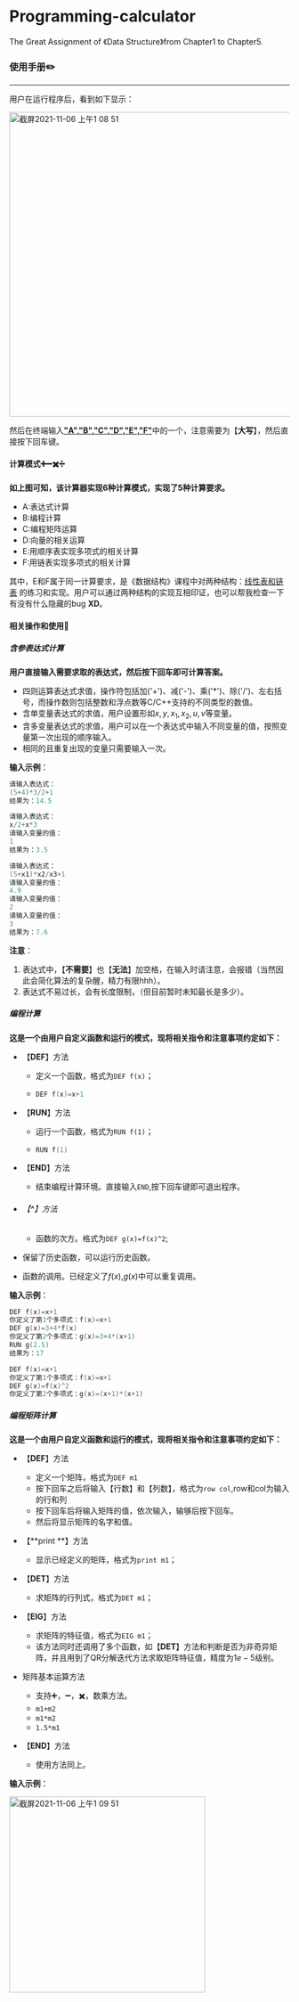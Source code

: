 # Programming-calculator
The Great Assignment of 《Data Structure》from Chapter1 to Chapter5.
### 使用手册✏️

---

用户在运行程序后，看到如下显示：

<img width="547" alt="截屏2021-11-06 上午1 08 51" src="https://user-images.githubusercontent.com/77565562/140550658-84cd7d64-7396-4d2b-ac30-7d4b40e071de.png">


然后在终端输入<u>**"A","B","C","D","E","F"**</u>中的一个，注意需要为【**大写**】，然后直接按下回车键。

#### 计算模式➕➖✖️➗

**如上图可知，该计算器实现6种计算模式，实现了5种计算要求。**

- A:表达式计算
- B:编程计算
- C:编程矩阵运算
- D:向量的相关运算
- E:用顺序表实现多项式的相关计算
- F:用链表实现多项式的相关计算

其中，E和F属于同一计算要求，是《数据结构》课程中对两种结构：<u>线性表和链表</u> 的练习和实现。用户可以通过两种结构的实现互相印证，也可以帮我检查一下有没有什么隐藏的bug **XD**。

#### 相关操作和使用🔖

##### 含参表达式计算

**用户直接输入需要求取的表达式，然后按下回车即可计算答案。**

- 四则运算表达式求值，操作符包括加('+')、减('-')、乘('*')、除('/')、左右括号，而操作数则包括整数和浮点数等C/C++支持的不同类型的数值。
- 含单变量表达式的求值，用户设置形如$x,y,x_1,x_2,u,v$等变量。
- 含多变量表达式的求值，用户可以在一个表达式中输入不同变量的值，按照变量第一次出现的顺序输入。
- 相同的且重复出现的变量只需要输入一次。

**输入示例**：

```c
请输入表达式：
(5+4)*3/2+1
结果为：14.5
```

```c
请输入表达式：
x/2+x*3
请输入变量的值：
1
结果为：3.5
```

```c
请输入表达式：
(5+x1)*x2/x3+1
请输入变量的值：
4.9
请输入变量的值：
2
请输入变量的值：
3
结果为：7.6
```

**注意**：

1. 表达式中，【**不需要**】也【**无法**】加空格，在输入时请注意，会报错（当然因此会简化算法的复杂醒，精力有限hhh）。
2. 表达式不易过长，会有长度限制，（但目前暂时未知最长是多少）。

##### 编程计算

**这是一个由用户自定义函数和运行的模式，现将相关指令和注意事项约定如下：**

- 【**DEF**】方法

  - 定义一个函数，格式为`DEF f(x)`；

  - ```c
    DEF f(x)=x+1
    ```

- 【**RUN**】方法

  - 运行一个函数，格式为`RUN f(1)`；

  - ```c
    RUN f(1)
    ```

- 【**END**】方法

  - 结束编程计算环境。直接输入`END`,按下回车键即可退出程序。

- ###### 【**^**】方法

  - 函数的次方。格式为`DEF g(x)=f(x)^2`;

- 保留了历史函数，可以运行历史函数。
- 函数的调用。已经定义了$f(x)$,$g(x)$中可以重复调用。

**输入示例**：

```c
DEF f(x)=x+1
你定义了第1个多项式：f(x)=x+1
DEF g(x)=3+4*f(x)
你定义了第2个多项式：g(x)=3+4*(x+1)
RUN g(2.5)
结果为：17
```

```c
DEF f(x)=x+1
你定义了第1个多项式：f(x)=x+1
DEF g(x)=f(x)^2
你定义了第2个多项式：g(x)=(x+1)*(x+1)
```

##### 编程矩阵计算

**这是一个由用户自定义函数和运行的模式，现将相关指令和注意事项约定如下：**

- 【**DEF**】方法
  - 定义一个矩阵，格式为`DEF m1`
  - 按下回车之后将输入【行数】和【列数】，格式为`row col`,row和col为输入的行和列
  - 按下回车后将输入矩阵的值，依次输入，输够后按下回车。
  - 然后将显示矩阵的名字和值。
- 【**print **】方法
  - 显示已经定义的矩阵，格式为`print m1`；
- 【**DET**】方法
  - 求矩阵的行列式，格式为`DET m1`；
- 【**EIG**】方法
  - 求矩阵的特征值，格式为`EIG m1`；
  - 该方法同时还调用了多个函数，如【**DET**】方法和判断是否为非奇异矩阵，并且用到了QR分解迭代方法求取矩阵特征值，精度为$1e-5$级别。
- 矩阵基本运算方法
  - 支持➕，➖，✖️，数乘方法。
  - `m1+m2`
  - `m1*m2`
  - `1.5*m1`

- 【**END**】方法
  - 使用方法同上。

 **输入示例**：
 
<img width="352" alt="截屏2021-11-06 上午1 09 51" src="https://user-images.githubusercontent.com/77565562/140550813-a0e3acef-ba7f-4214-a44f-8d062ac9da81.png">


